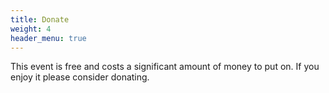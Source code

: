 ```yaml
---
title: Donate
weight: 4
header_menu: true
---
```


This event is free and costs a significant amount of money to put on. If you enjoy it please consider donating.
